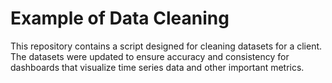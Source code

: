 # Example of Data Cleaning

This repository contains a script designed for cleaning datasets for a client. The datasets were updated to ensure accuracy and consistency for dashboards that visualize time series data and other important metrics.

